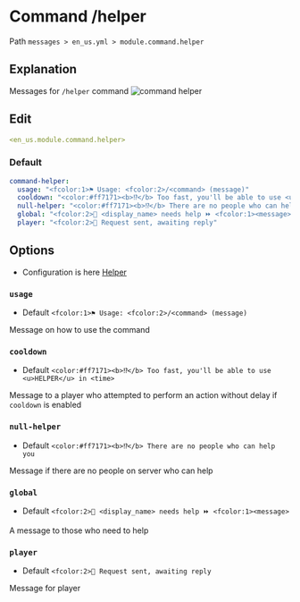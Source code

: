 # Command /helper
Path `messages > en_us.yml > module.command.helper`

## Explanation
Messages for `/helper` command
![command helper](/commandhelper.png)

## Edit
```yaml
<en_us.module.command.helper>
```

### Default
```yaml
command-helper:
  usage: "<fcolor:1>⚑ Usage: <fcolor:2>/<command> (message)"
  cooldown: "<color:#ff7171><b>⁉</b> Too fast, you'll be able to use <u>HELPER</u> in <time>"
  null-helper: "<color:#ff7171><b>⁉</b> There are no people who can help you"
  global: "<fcolor:2>👤 <display_name> needs help ⏩ <fcolor:1><message>"
  player: "<fcolor:2>👤 Request sent, awaiting reply"
```

## Options

- Configuration is here [Helper](/en/config/module/command/command-helper/)

### `usage`
- Default `<fcolor:1>⚑ Usage: <fcolor:2>/<command> (message)`

Message on how to use the command

### `cooldown`
- Default `<color:#ff7171><b>⁉</b> Too fast, you'll be able to use <u>HELPER</u> in <time>`

Message to a player who attempted to perform an action without delay if `cooldown` is enabled

### `null-helper`
- Default `<color:#ff7171><b>⁉</b> There are no people who can help you`

Message if there are no people on server who can help

### `global`
- Default `<fcolor:2>👤 <display_name> needs help ⏩ <fcolor:1><message>`

A message to those who need to help

### `player`
- Default `<fcolor:2>👤 Request sent, awaiting reply`

Message for player

